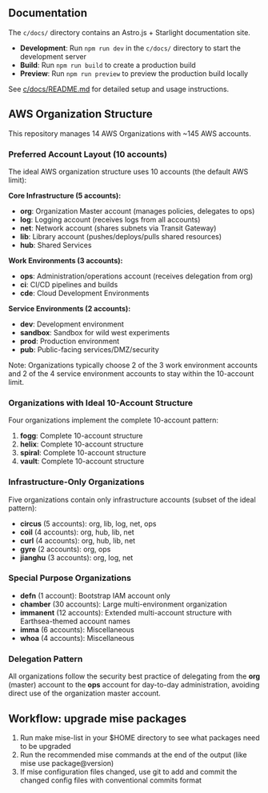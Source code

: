 ## Documentation

The `c/docs/` directory contains an Astro.js + Starlight documentation site.

- **Development**: Run `npm run dev` in the `c/docs/` directory to start the development server
- **Build**: Run `npm run build` to create a production build
- **Preview**: Run `npm run preview` to preview the production build locally

See [c/docs/README.md](c/docs/README.md) for detailed setup and usage instructions.

## AWS Organization Structure

This repository manages 14 AWS Organizations with ~145 AWS accounts.

### Preferred Account Layout (10 accounts)

The ideal AWS organization structure uses 10 accounts (the default AWS limit):

**Core Infrastructure (5 accounts):**
- **org**: Organization Master account (manages policies, delegates to ops)
- **log**: Logging account (receives logs from all accounts)
- **net**: Network account (shares subnets via Transit Gateway)
- **lib**: Library account (pushes/deploys/pulls shared resources)
- **hub**: Shared Services

**Work Environments (3 accounts):**
- **ops**: Administration/operations account (receives delegation from org)
- **ci**: CI/CD pipelines and builds
- **cde**: Cloud Development Environments

**Service Environments (2 accounts):**
- **dev**: Development environment
- **sandbox**: Sandbox for wild west experiments
- **prod**: Production environment
- **pub**: Public-facing services/DMZ/security

Note: Organizations typically choose 2 of the 3 work environment accounts and 2 of the 4 service environment accounts to stay within the 10-account limit.

### Organizations with Ideal 10-Account Structure

Four organizations implement the complete 10-account pattern:

1. **fogg**: Complete 10-account structure
2. **helix**: Complete 10-account structure
3. **spiral**: Complete 10-account structure
4. **vault**: Complete 10-account structure

### Infrastructure-Only Organizations

Five organizations contain only infrastructure accounts (subset of the ideal pattern):

- **circus** (5 accounts): org, lib, log, net, ops
- **coil** (4 accounts): org, hub, lib, net
- **curl** (4 accounts): org, hub, lib, net
- **gyre** (2 accounts): org, ops
- **jianghu** (3 accounts): org, log, net

### Special Purpose Organizations

- **defn** (1 account): Bootstrap IAM account only
- **chamber** (30 accounts): Large multi-environment organization
- **immanent** (12 accounts): Extended multi-account structure with Earthsea-themed account names
- **imma** (6 accounts): Miscellaneous
- **whoa** (4 accounts): Miscellaneous

### Delegation Pattern

All organizations follow the security best practice of delegating from the **org** (master) account to the **ops** account for day-to-day administration, avoiding direct use of the organization master account.

## Workflow: upgrade mise packages

1. Run make mise-list in your $HOME directory to see what packages need to be upgraded
2. Run the recommended mise commands at the end of the output (like mise use package@version)
3. If mise configuration files changed, use git to add and commit the changed config files with conventional commits format

